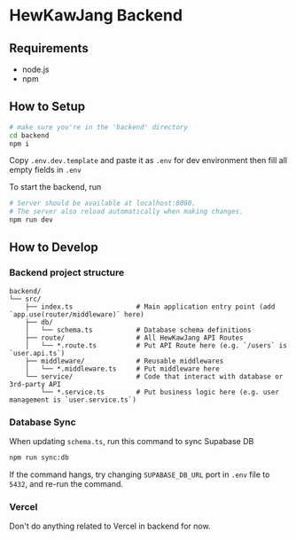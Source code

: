 # HewKawJang Backend

## Requirements

- node.js
- npm

## How to Setup

```bash
# make sure you're in the 'backend' directory
cd backend
npm i
```

Copy `.env.dev.template` and paste it as `.env` for dev environment
then fill all empty fields in `.env`

To start the backend, run

```bash
# Server should be available at localhost:8080.
# The server also reload automatically when making changes.
npm run dev
```

## How to Develop

### Backend project structure

```text
backend/
└── src/
    ├── index.ts                # Main application entry point (add `app.use(router/middleware)` here)
    ├── db/
    │   └── schema.ts           # Database schema definitions
    ├── route/                  # All HewKawJang API Routes
    │   └── *.route.ts          # Put API Route here (e.g. `/users` is `user.api.ts`)
    ├── middleware/             # Reusable middlewares
    │   └── *.middleware.ts     # Put middleware here
    └── service/                # Code that interact with database or 3rd-party API
        └── *.service.ts        # Put business logic here (e.g. user management is `user.service.ts`)
```

### Database Sync

When updating `schema.ts`, run this command to sync Supabase DB

```bash
npm run sync:db
```

If the command hangs, try changing `SUPABASE_DB_URL` port in `.env` file to `5432`, and re-run the command.

### Vercel

Don't do anything related to Vercel in backend for now.

